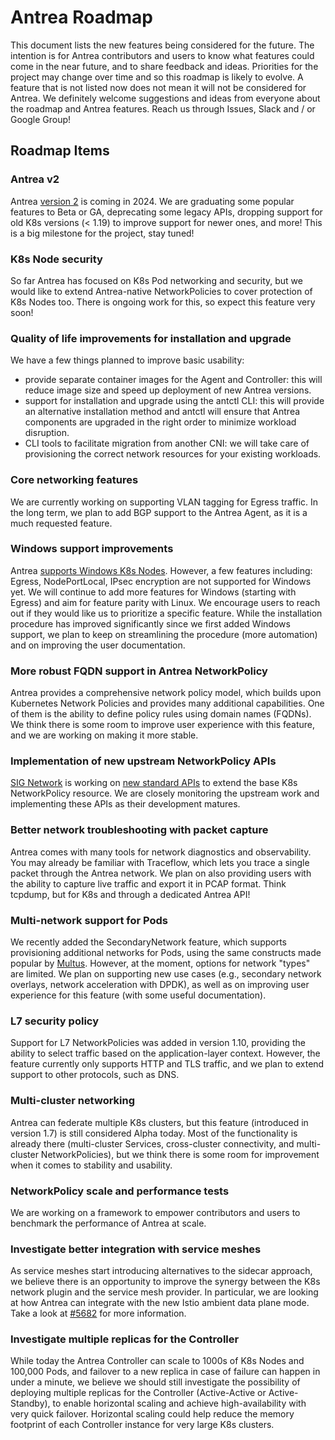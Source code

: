 # Antrea Roadmap

This document lists the new features being considered for the future. The
intention is for Antrea contributors and users to know what features could come
in the near future, and to share feedback and ideas. Priorities for the project
may change over time and so this roadmap is likely to evolve. A feature that is
not listed now does not mean it will not be considered for Antrea. We definitely
welcome suggestions and ideas from everyone about the roadmap and Antrea
features. Reach us through Issues, Slack and / or Google Group!

## Roadmap Items

### Antrea v2

Antrea [version 2](https://github.com/antrea-io/antrea/issues/4832) is coming in
2024. We are graduating some popular features to Beta or GA, deprecating some
legacy APIs, dropping support for old K8s versions (< 1.19) to improve support
for newer ones, and more! This is a big milestone for the project, stay tuned!

### K8s Node security

So far Antrea has focused on K8s Pod networking and security, but we would like
to extend Antrea-native NetworkPolicies to cover protection of K8s Nodes
too. There is ongoing work for this, so expect this feature very soon!

### Quality of life improvements for installation and upgrade

We have a few things planned to improve basic usability:

* provide separate container images for the Agent and Controller: this will
  reduce image size and speed up deployment of new Antrea versions.
* support for installation and upgrade using the antctl CLI: this will provide
  an alternative installation method and antctl will ensure that Antrea
  components are upgraded in the right order to minimize workload disruption.
* CLI tools to facilitate migration from another CNI: we will take care of
  provisioning the correct network resources for your existing workloads.

### Core networking features

We are currently working on supporting VLAN tagging for Egress traffic. In the
long term, we plan to add BGP support to the Antrea Agent, as it is a much
requested feature.

### Windows support improvements

Antrea [supports Windows K8s Nodes](docs/windows.md). However, a few features
including: Egress, NodePortLocal, IPsec encryption are not supported for Windows
yet. We will continue to add more features for Windows (starting with Egress)
and aim for feature parity with Linux. We encourage users to reach out if they
would like us to prioritize a specific feature. While the installation procedure
has improved significantly since we first added Windows support, we plan to keep
on streamlining the procedure (more automation) and on improving the user
documentation.

### More robust FQDN support in Antrea NetworkPolicy

Antrea provides a comprehensive network policy model, which builds upon
Kubernetes Network Policies and provides many additional capabilities. One of
them is the ability to define policy rules using domain names (FQDNs). We think
there is some room to improve user experience with this feature, and we are
working on making it more stable.

### Implementation of new upstream NetworkPolicy APIs

[SIG Network](https://github.com/kubernetes/community/tree/master/sig-network)
is working on [new standard APIs](https://network-policy-api.sigs.k8s.io/) to
extend the base K8s NetworkPolicy resource. We are closely monitoring the
upstream work and implementing these APIs as their development matures.

### Better network troubleshooting with packet capture

Antrea comes with many tools for network diagnostics and observability. You may
already be familiar with Traceflow, which lets you trace a single packet through
the Antrea network. We plan on also providing users with the ability to capture
live traffic and export it in PCAP format. Think tcpdump, but for K8s and
through a dedicated Antrea API!

### Multi-network support for Pods

We recently added the SecondaryNetwork feature, which supports provisioning
additional networks for Pods, using the same constructs made popular by
[Multus](https://github.com/k8snetworkplumbingwg/multus-cni). However, at the
moment, options for network "types" are limited. We plan on supporting new use
cases (e.g., secondary network overlays, network acceleration with DPDK), as
well as on improving user experience for this feature (with some useful
documentation).

### L7 security policy

Support for L7 NetworkPolicies was added in version 1.10, providing the ability
to select traffic based on the application-layer context. However, the feature
currently only supports HTTP and TLS traffic, and we plan to extend support to
other protocols, such as DNS.

### Multi-cluster networking

Antrea can federate multiple K8s clusters, but this feature (introduced in
version 1.7) is still considered Alpha today. Most of the functionality is
already there (multi-cluster Services, cross-cluster connectivity,
and multi-cluster NetworkPolicies), but we think there is some room for
improvement when it comes to stability and usability.

### NetworkPolicy scale and performance tests

We are working on a framework to empower contributors and users to benchmark the
performance of Antrea at scale.

### Investigate better integration with service meshes

As service meshes start introducing alternatives to the sidecar approach,
we believe there is an opportunity to improve the synergy between the K8s
network plugin and the service mesh provider. In particular, we are looking at
how Antrea can integrate with the new Istio ambient data plane mode. Take a look
at [#5682](https://github.com/antrea-io/antrea/issues/5682) for more
information.

### Investigate multiple replicas for the Controller

While today the Antrea Controller can scale to 1000s of K8s Nodes and 100,000
Pods, and failover to a new replica in case of failure can happen in under a
minute, we believe we should still investigate the possibility of deploying
multiple replicas for the Controller (Active-Active or Active-Standby), to
enable horizontal scaling and achieve high-availability with very quick
failover. Horizontal scaling could help reduce the memory footprint of each
Controller instance for very large K8s clusters.
